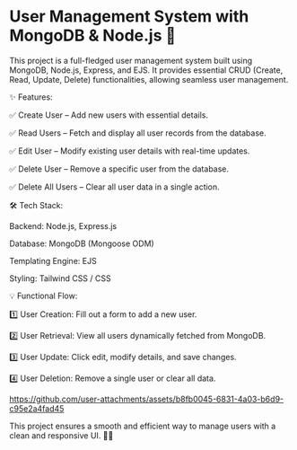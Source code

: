 # User Management System with MongoDB & Node.js 🚀
This project is a full-fledged user management system built using MongoDB, Node.js, Express, and EJS. It provides essential CRUD (Create, Read, Update, Delete) functionalities, allowing seamless user management.



✨ Features:

✅ Create User – Add new users with essential details.

✅ Read Users – Fetch and display all user records from the database.

✅ Edit User – Modify existing user details with real-time updates.

✅ Delete User – Remove a specific user from the database.

✅ Delete All Users – Clear all user data in a single action.



🛠 Tech Stack:

Backend: Node.js, Express.js

Database: MongoDB (Mongoose ODM)

Templating Engine: EJS

Styling: Tailwind CSS / CSS


💡 Functional Flow:

1️⃣ User Creation: Fill out a form to add a new user.

2️⃣ User Retrieval: View all users dynamically fetched from MongoDB.

3️⃣ User Update: Click edit, modify details, and save changes.

4️⃣ User Deletion: Remove a single user or clear all data.


https://github.com/user-attachments/assets/b8fb0045-6831-4a03-b6d9-c95e2a4fad45




This project ensures a smooth and efficient way to manage users with a clean and responsive UI. 🚀🔥
